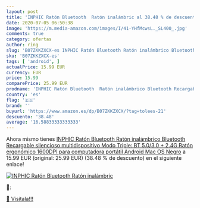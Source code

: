 ```yaml
---
layout: post
title: 'INPHIC Ratón Bluetooth  Ratón inalámbric al 38.48 % de descuento'
date: 2020-07-05 06:50:38
image: 'https://m.media-amazon.com/images/I/41-YHfMcwsL._SL400_.jpg'
comments: true
category: ofertas
author: ring
slug: 'B07ZKKZXCX-es INPHIC Ratón Bluetooth Ratón inalámbrico Bluetooth...'
sku: 'B07ZKKZXCX-es'
tags: [ 'android', ]
actualPrice: 15.99 EUR
currency: EUR
price: 15.99
comparePrice: 25.99 EUR
prodname: 'INPHIC Ratón Bluetooth  Ratón inalámbrico Bluetooth Recargable silencioso multidispositivo  Modo Triple: BT 5.0/3.0 + 2.4G   Ratón ergonómico 1600DPI para computadora portátil Android  Mac OS  Negro'
country: 'es'
flag: '🇪🇸'
brand: ''
buyurl: 'https://www.amazon.es/dp/B07ZKKZXCX/?tag=tolees-21'
descuento: '38.48'
average: '16.58833333333333'
---
```


Ahora mismo tienes [INPHIC Ratón Bluetooth  Ratón inalámbrico Bluetooth Recargable silencioso multidispositivo  Modo Triple: BT 5.0/3.0 + 2.4G   Ratón ergonómico 1600DPI para computadora portátil Android  Mac OS  Negro](https://www.amazon.es/dp/B07ZKKZXCX/?tag=tolees-21) a 15.99 EUR (original: 25.99 EUR) (38.48 %  de descuento) en el siguiente enlace!

[![INPHIC Ratón Bluetooth  Ratón inalámbric](https://m.media-amazon.com/images/I/41-YHfMcwsL._SL400_.jpg)](https://www.amazon.es/dp/B07ZKKZXCX/?tag=tolees-21)

🔎:


[🛒 Visítala!!!](https://www.amazon.es/dp/B07ZKKZXCX/?tag=tolees-21)
